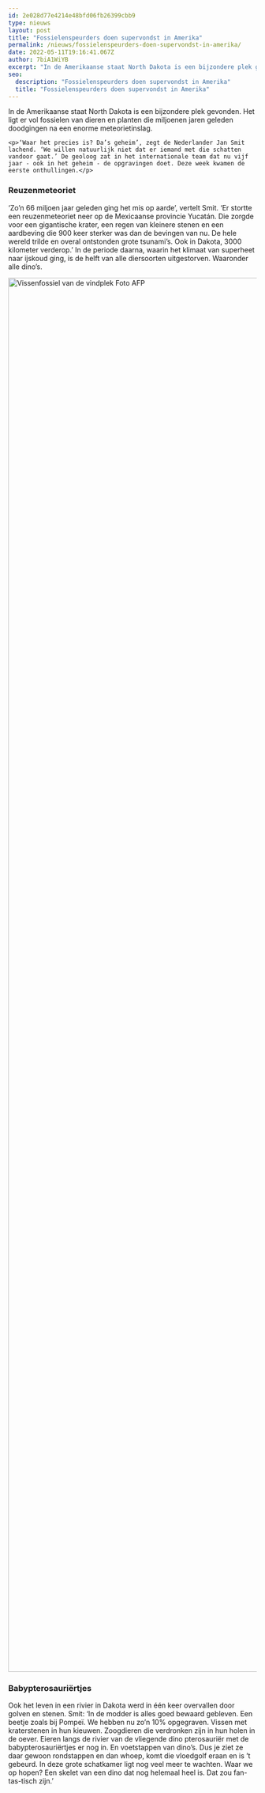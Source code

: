 ```yaml
---
id: 2e028d77e4214e48bfd06fb26399cbb9
type: nieuws
layout: post
title: "Fossielenspeurders doen supervondst in Amerika"
permalink: /nieuws/fossielenspeurders-doen-supervondst-in-amerika/
date: 2022-05-11T19:16:41.067Z
author: 7biA1WiYB
excerpt: "In de Amerikaanse staat North Dakota is een bijzondere plek gevonden. Het ligt er vol fossielen van dieren en planten die miljoenen jaren geleden doodgingen na een enorme meteorietinslag.  "
seo:
  description: "Fossielenspeurders doen supervondst in Amerika"
  title: "Fossielenspeurders doen supervondst in Amerika"
---
```

In de Amerikaanse staat North Dakota is een bijzondere plek gevonden. Het ligt er vol fossielen van dieren en planten die miljoenen jaren geleden doodgingen na een enorme meteorietinslag.  

    <p>‘Waar het precies is? Da’s geheim’, zegt de Nederlander Jan Smit lachend. ‘We willen natuurlijk niet dat er iemand met die schatten vandoor gaat.’ De geoloog zat in het internationale team dat nu vijf jaar - ook in het geheim - de opgravingen doet. Deze week kwamen de eerste onthullingen.</p>
<h3>Reuzenmeteoriet</h3>
<p>‘Zo’n 66 miljoen jaar geleden ging het mis op aarde’, vertelt Smit. ‘Er stortte een reuzenmeteoriet neer op de Mexicaanse provincie Yucatán. Die zorgde voor een gigantische krater, een regen van kleinere stenen en een aardbeving die 900 keer sterker was dan de bevingen van nu. De hele wereld trilde en overal ontstonden grote tsunami’s. Ook in Dakota, 3000 kilometer verderop.’ In de periode daarna, waarin het klimaat van superheet naar ijskoud ging, is de helft van alle diersoorten uitgestorven. Waaronder alle dino’s.<br><div class="media media-element-container media-default"><div id="file-536774" class="file file-image file-image-jpeg">

        
  
  <div class="content">
    <img alt="Vissenfossiel van de vindplek  Foto AFP" title="Vissenfossiel van de vindplek  Foto AFP" height="2819" width="4500" class="media-element file-default" data-delta="1" src="https://7dagen.netlify.app/sites/default/files/ANP-71550382.jpg">  </div>

  
</div>
</div>
<h3>Babypterosauriërtjes</h3>
<p>Ook het leven in een rivier in Dakota werd in één keer overvallen door golven en stenen. Smit: ‘In de modder is alles goed bewaard gebleven. Een beetje zoals bij Pompeï. We hebben nu zo’n 10% opgegraven. Vissen met kraterstenen in hun kieuwen. Zoogdieren die verdronken zijn in hun holen in de oever. Eieren langs de rivier van de vliegende dino pterosauriër met de babypterosauriërtjes er nog in. En voetstappen van dino’s. Dus je ziet ze daar gewoon rondstappen en dan whoep, komt die vloedgolf eraan en is ’t gebeurd. In deze grote schatkamer ligt nog veel meer te wachten. Waar we op hopen? Een skelet van een dino dat nog helemaal heel is. Dat zou fan-tas-tisch zijn.’</p>  
